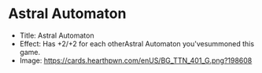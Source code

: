 # Astral Automaton
- Title:  Astral Automaton
- Effect:  Has +2/+2 for each otherAstral Automaton you'vesummoned this game.
- Image:  https://cards.hearthpwn.com/enUS/BG_TTN_401_G.png?198608

